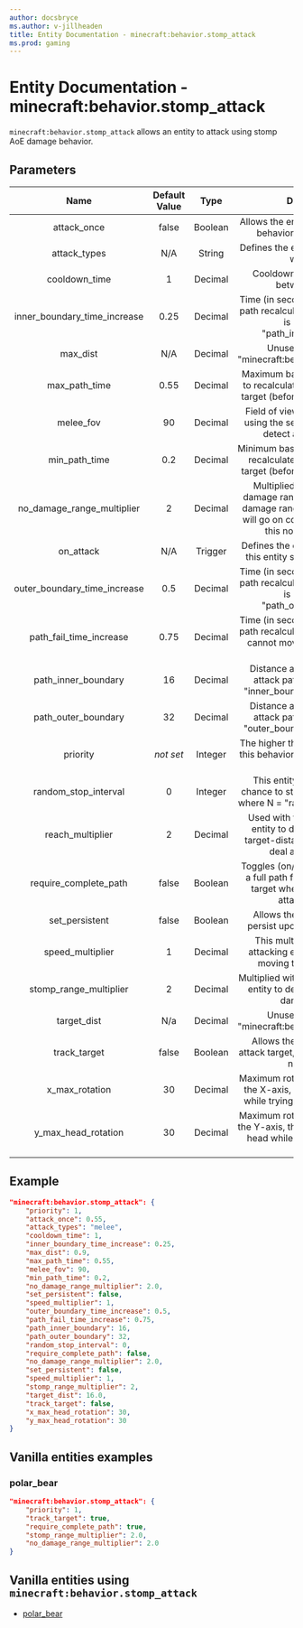 ```yaml
---
author: docsbryce
ms.author: v-jillheaden
title: Entity Documentation - minecraft:behavior.stomp_attack
ms.prod: gaming
---
```


# Entity Documentation - minecraft:behavior.stomp_attack

`minecraft:behavior.stomp_attack` allows an entity to attack using stomp AoE damage behavior.

## Parameters

| Name| Default Value| Type| Description |
|:-----------:|:-----------:|:-----------:|:-----------:|
| attack_once| false| Boolean| Allows the entity to use this attack behavior, only once EVER. |
| attack_types| N/A| String| Defines the entity types this entity will attack. |
| cooldown_time| 1| Decimal| Cooldown time (in seconds) between attacks. |
| inner_boundary_time_increase| 0.25| Decimal| Time (in seconds) to add to attack path recalculation when the target is beyond the "path_inner_boundary". |
| max_dist| N/A| Decimal| Unused. No effect on "minecraft:behavior.melee_attack". |
| max_path_time| 0.55| Decimal| Maximum base time (in seconds) to recalculate new attack path to target (before increases applied). |
| melee_fov| 90| Decimal| Field of view (in degrees) when using the sensing component to detect an attack target. |
| min_path_time| 0.2| Decimal| Minimum base time (in seconds) to recalculate new attack path to target (before increases applied). |
| no_damage_range_multiplier| 2| Decimal| Multiplied with the final AoE damage range to determine a no damage range. The stomp attack will go on cooldown if target is in this no damage range. |
| on_attack| N/A| Trigger| Defines the event to trigger when this entity successfully attacks. |
| outer_boundary_time_increase| 0.5| Decimal| Time (in seconds) to add to attack path recalculation when the target is beyond the "path_outer_boundary". |
| path_fail_time_increase| 0.75| Decimal| Time (in seconds) to add to attack path recalculation when this entity cannot move along the current path. |
| path_inner_boundary| 16| Decimal| Distance at which to increase attack path recalculation by "inner_boundary_tick_increase". |
| path_outer_boundary| 32| Decimal| Distance at which to increase attack path recalculation by "outer_boundary_tick_increase". |
|priority|*not set*|Integer|The higher the priority, the sooner this behavior will be executed as a goal.|
| random_stop_interval| 0| Integer| This entity will have a 1 in N chance to stop it's current attack, where N = "random_stop_interval". |
| reach_multiplier| 2| Decimal| Used with the base size of the entity to determine minimum target-distance before trying to deal attack damage. |
| require_complete_path| false| Boolean| Toggles (on/off) the need to have a full path from the entity to the target when using this melee attack behavior. |
| set_persistent| false| Boolean| Allows the actor to be set to persist upon targeting a player |
| speed_multiplier| 1| Decimal| This multiplier modifies the attacking entity's speed when moving toward the target. |
| stomp_range_multiplier| 2| Decimal| Multiplied with the base size of the entity to determine stomp AoE damage range. |
| target_dist| N/a| Decimal| Unused. No effect on "minecraft:behavior.melee_attack". |
| track_target| false| Boolean| Allows the entity to track the attack target, even if the entity has no sensing. |
| x_max_rotation| 30| Decimal| Maximum rotation (in degrees), on the X-axis, this entity can rotate while trying to look at the target. |
| y_max_head_rotation| 30| Decimal| Maximum rotation (in degrees), on the Y-axis, this entity can rotate its head while trying to look at the target. |

## Example

```json
"minecraft:behavior.stomp_attack": {
    "priority": 1,
    "attack_once": 0.55,
    "attack_types": "melee",
    "cooldown_time": 1,
    "inner_boundary_time_increase": 0.25,
    "max_dist": 0.9,
    "max_path_time": 0.55,
    "melee_fov": 90,
    "min_path_time": 0.2,
    "no_damage_range_multiplier": 2.0,
    "set_persistent": false,
    "speed_multiplier": 1,
    "outer_boundary_time_increase": 0.5,
    "path_fail_time_increase": 0.75,
    "path_inner_boundary": 16,
    "path_outer_boundary": 32,
    "random_stop_interval": 0,
    "require_complete_path": false,
    "no_damage_range_multiplier": 2.0,
    "set_persistent": false,
    "speed_multiplier": 1,
    "stomp_range_multiplier": 2,
    "target_dist": 16.0,
    "track_target": false,
    "x_max_head_rotation": 30,
    "y_max_head_rotation": 30
}
```

## Vanilla entities examples

### polar_bear

```json
"minecraft:behavior.stomp_attack": {
    "priority": 1,
    "track_target": true,
    "require_complete_path": true,
    "stomp_range_multiplier": 2.0,
    "no_damage_range_multiplier": 2.0
}
```

## Vanilla entities using `minecraft:behavior.stomp_attack`

- [polar_bear](../../../../Source/VanillaBehaviorPack_Snippets/entities/polar_bear.md)
